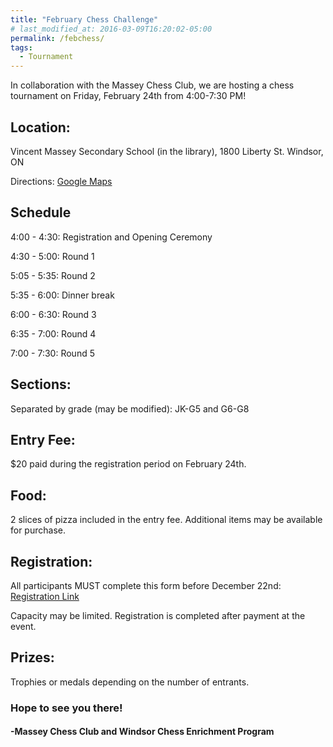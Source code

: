 ```yaml
---
title: "February Chess Challenge"
# last_modified_at: 2016-03-09T16:20:02-05:00
permalink: /febchess/
tags:
  - Tournament
---
```


In collaboration with the Massey Chess Club, we are hosting a chess tournament on Friday, February 24th from 4:00-7:30 PM!

<!-- <img src="https://alanbui1.github.io/chess-website/assets/images/WinterChessChallenge.png" alt="Tournament Flyer" height = "60%" width = "60%"> -->

<h2>Location:</h2> Vincent Massey Secondary School (in the library), 1800 Liberty St. Windsor, ON

Directions: <a href = "https://goo.gl/maps/P9n8JcnS7chTAChZ6">Google Maps </a>

<h2>Schedule</h2>

4:00 - 4:30:             Registration and Opening Ceremony

4:30 - 5:00:             Round 1

5:05 - 5:35:             Round 2

5:35 - 6:00:             Dinner break

6:00 - 6:30:             Round 3

6:35 - 7:00:             Round 4

7:00 - 7:30:             Round 5

<h2>Sections:</h2> Separated by grade (may be modified): JK-G5 and G6-G8

<!-- <h2>Time Control:</h2> Unrated, 10 min + 5-sec increment -->

<h2>Entry Fee:</h2> $20 paid during the registration period on February 24th.

<h2>Food:</h2> 2 slices of pizza included in the entry fee. Additional items may be available for purchase. 

<h2>Registration:</h2> All participants MUST complete this form before December 22nd: <a href = "https://forms.gle/ceanniTf9icBuDNr6">Registration Link</a>

Capacity may be limited. Registration is completed after payment at the event.

<h2>Prizes:</h2> Trophies or medals depending on the number of entrants.
 
<h3>Hope to see you there!</h3>
 
<h4>-Massey Chess Club and Windsor Chess Enrichment Program</h4>